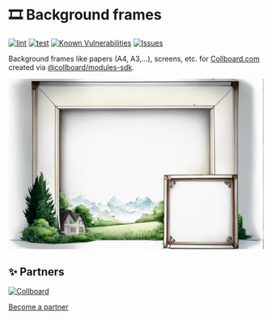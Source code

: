 # 🎞️ Background frames

<!--Badges-->
<!--⚠️WARNING: This section was generated by https://github.com/hejny/batch-project-editor/blob/main/src/workflows/800-badges/badges.ts so every manual change will be overwritten.-->


[![lint](https://github.com/collboard/background-frames/actions/workflows/lint.yml/badge.svg)](https://github.com/collboard/background-frames/actions/workflows/lint.yml)
[![test](https://github.com/collboard/background-frames/actions/workflows/test.yml/badge.svg)](https://github.com/collboard/background-frames/actions/workflows/test.yml)
[![Known Vulnerabilities](https://snyk.io/test/github/collboard/background-frames/badge.svg)](https://snyk.io/test/github/collboard/background-frames)
[![Issues](https://img.shields.io/github/issues/collboard/background-frames.svg?style=flat)](https://github.com/collboard/background-frames/issues)
<!--[![License of Background frames](https://img.shields.io/github/license/collboard/background-frames.svg?style=flat)](https://github.com/collboard/background-frames/blob/main/LICENSE)-->
<!--[![Socket](https://socket.dev/api/badge/npm/package/@collboard/background-frames)](https://socket.dev/npm/package/@collboard/background-frames)-->

<!--/Badges-->

Background frames like papers (A4, A3,...), screens, etc. for [Collboard.com](https://collboard.com/) created via [@collboard/modules-sdk](https://www.npmjs.com/package/@collboard/modules-sdk).



<!--Wallpaper-->
<!--⚠️WARNING: This section was generated by https://github.com/hejny/batch-project-editor/blob/main/src//workflows/315-ai-generated-wallpaper/4-aiGeneratedWallpaperUseInReadme.ts so every manual change will be overwritten.-->
[![Wallpaper of 🎞️ Background frames](assets/ai/wallpaper/gallery/6af3342b-e381-4bab-af1b-539ea961db19-0_0.png)](https://www.midjourney.com/app/jobs/6af3342b-e381-4bab-af1b-539ea961db19)
<!--/Wallpaper-->




<!--Partners-->
<!--⚠️WARNING: This section was generated by https://github.com/hejny/batch-project-editor/blob/main/src/workflows/820-partners/partners.ts so every manual change will be overwritten.-->

## ✨ Partners


<a href="https://collboard.com/" title="Collboard"><img src="https://collboard.fra1.cdn.digitaloceanspaces.com/assets/18.12.1/logo-small.png#gh-light-mode-only" alt="Collboard" height="60"/></a>


[Become a partner](https://www.pavolhejny.com/contact/)

<!--/Partners-->